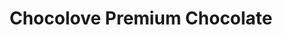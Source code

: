 ---
title: "Chocolove Premium Chocolate"
url: /boulder/chocolove-premium-chocolate/
shop: Süßwaren
---